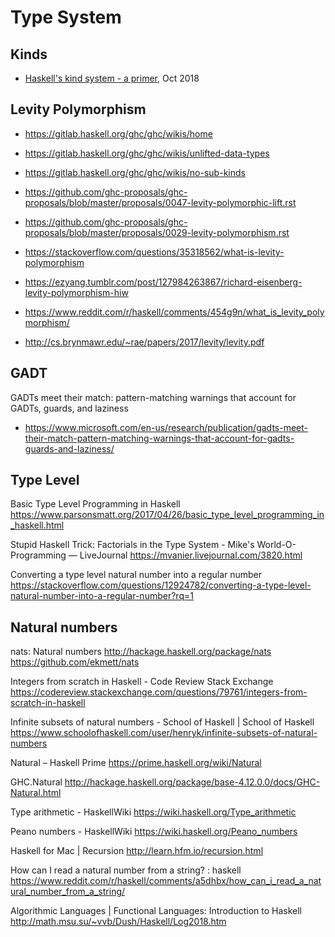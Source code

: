 # Type System

## Kinds

* [Haskell's kind system - a primer](https://diogocastro.com/blog/2018/10/17/haskells-kind-system-a-primer/), Oct 2018


## Levity Polymorphism

- https://gitlab.haskell.org/ghc/ghc/wikis/home
- https://gitlab.haskell.org/ghc/ghc/wikis/unlifted-data-types
- https://gitlab.haskell.org/ghc/ghc/wikis/no-sub-kinds
- https://github.com/ghc-proposals/ghc-proposals/blob/master/proposals/0047-levity-polymorphic-lift.rst
- https://github.com/ghc-proposals/ghc-proposals/blob/master/proposals/0029-levity-polymorphism.rst


- https://stackoverflow.com/questions/35318562/what-is-levity-polymorphism

- https://ezyang.tumblr.com/post/127984263867/richard-eisenberg-levity-polymorphism-hiw

- https://www.reddit.com/r/haskell/comments/454g9n/what_is_levity_polymorphism/
- http://cs.brynmawr.edu/~rae/papers/2017/levity/levity.pdf


## GADT
GADTs meet their match: pattern-matching warnings that account for GADTs, guards, and laziness
- https://www.microsoft.com/en-us/research/publication/gadts-meet-their-match-pattern-matching-warnings-that-account-for-gadts-guards-and-laziness/


## Type Level

Basic Type Level Programming in Haskell
https://www.parsonsmatt.org/2017/04/26/basic_type_level_programming_in_haskell.html

Stupid Haskell Trick: Factorials in the Type System - Mike's World-O-Programming — LiveJournal
https://mvanier.livejournal.com/3820.html

Converting a type level natural number into a regular number
https://stackoverflow.com/questions/12924782/converting-a-type-level-natural-number-into-a-regular-number?rq=1


## Natural numbers

nats: Natural numbers
http://hackage.haskell.org/package/nats
https://github.com/ekmett/nats

Integers from scratch in Haskell - Code Review Stack Exchange
https://codereview.stackexchange.com/questions/79761/integers-from-scratch-in-haskell

Infinite subsets of natural numbers - School of Haskell | School of Haskell
https://www.schoolofhaskell.com/user/henryk/infinite-subsets-of-natural-numbers

Natural – Haskell Prime
https://prime.haskell.org/wiki/Natural

GHC.Natural
http://hackage.haskell.org/package/base-4.12.0.0/docs/GHC-Natural.html

Type arithmetic - HaskellWiki
https://wiki.haskell.org/Type_arithmetic

Peano numbers - HaskellWiki
https://wiki.haskell.org/Peano_numbers

Haskell for Mac | Recursion
http://learn.hfm.io/recursion.html


How can I read a natural number from a string? : haskell
https://www.reddit.com/r/haskell/comments/a5dhbx/how_can_i_read_a_natural_number_from_a_string/

Algorithmic Languages | Functional Languages: Introduction to Haskell
http://math.msu.su/~vvb/Dush/Haskell/Log2018.htm
